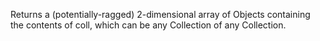 Returns a (potentially-ragged) 2-dimensional array of Objects
  containing the contents of coll, which can be any Collection of any
  Collection.